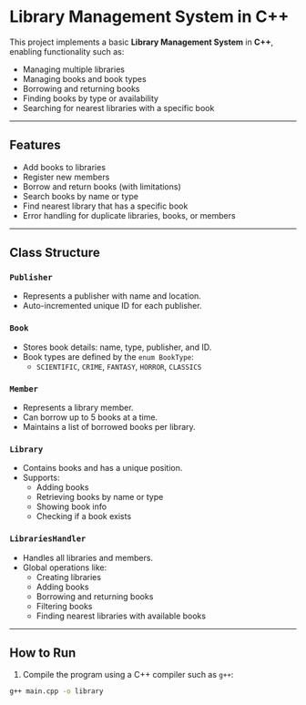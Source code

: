 #  Library Management System in C++

This project implements a basic **Library Management System** in **C++**, enabling functionality such as:

- Managing multiple libraries
- Managing books and book types
- Borrowing and returning books
- Finding books by type or availability
- Searching for nearest libraries with a specific book

---

##  Features

-  Add books to libraries
-  Register new members
-  Borrow and return books (with limitations)
- Search books by name or type
-  Find nearest library that has a specific book
-  Error handling for duplicate libraries, books, or members

---

##  Class Structure

### `Publisher`
- Represents a publisher with name and location.
- Auto-incremented unique ID for each publisher.

### `Book`
- Stores book details: name, type, publisher, and ID.
- Book types are defined by the `enum BookType`:
  - `SCIENTIFIC`, `CRIME`, `FANTASY`, `HORROR`, `CLASSICS`

### `Member`
- Represents a library member.
- Can borrow up to 5 books at a time.
- Maintains a list of borrowed books per library.

### `Library`
- Contains books and has a unique position.
- Supports:
  - Adding books
  - Retrieving books by name or type
  - Showing book info
  - Checking if a book exists

### `LibrariesHandler`
- Handles all libraries and members.
- Global operations like:
  - Creating libraries
  - Adding books
  - Borrowing and returning books
  - Filtering books
  - Finding nearest libraries with available books

---

##  How to Run

1. Compile the program using a C++ compiler such as `g++`:

```bash
g++ main.cpp -o library
